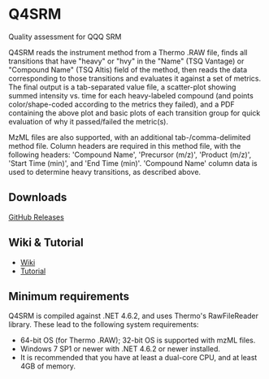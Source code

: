 # Q4SRM
Quality assessment for QQQ SRM

Q4SRM reads the instrument method from a Thermo .RAW file, finds all transitions that have "heavy" or "hvy" in the "Name" (TSQ Vantage) or "Compound Name" (TSQ Altis) field of the method, then reads the data corresponding to those transitions and evaluates it against a set of metrics. The final output is a tab-separated value file, a scatter-plot showing summed intensity vs. time for each heavy-labeled compound (and points color/shape-coded according to the metrics they failed), and a PDF containing the above plot and basic plots of each transition group for quick evaluation of why it passed/failed the metric(s).

MzML files are also supported, with an additional tab-/comma-delimited method file. Column headers are required in this method file, with the following headers: 'Compound Name', 'Precursor (m/z)', 'Product (m/z)', 'Start Time (min)', and 'End Time (min)'. 'Compound Name' column data is used to determine heavy transitions, as described above.

## Downloads
[GitHub Releases](https://github.com/PNNL-Comp-Mass-Spec/Q4SRM/releases)

## Wiki & Tutorial
* [Wiki](https://github.com/PNNL-Comp-Mass-Spec/Q4SRM/wiki)
* [Tutorial](https://github.com/PNNL-Comp-Mass-Spec/Q4SRM/wiki/Tutorial)

## Minimum requirements
Q4SRM is compiled against .NET 4.6.2, and uses Thermo's RawFileReader library. These lead to the following system requirements:
* 64-bit OS (for Thermo .RAW); 32-bit OS is supported with mzML files.
* Windows 7 SP1 or newer with .NET 4.6.2 or newer installed.
* It is recommended that you have at least a dual-core CPU, and at least 4GB of memory.
